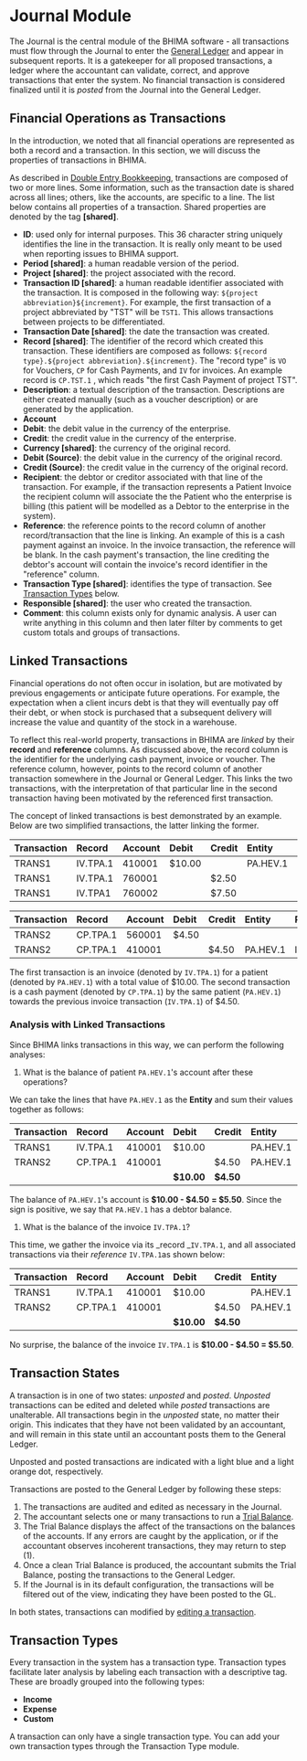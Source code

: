 # Journal Module

The Journal is the central module of the BHIMA software - all transactions must flow through the Journal to enter the [General Ledger](/general-ledger.md) and appear in subsequent reports.  It is a gatekeeper for all proposed transactions, a ledger where the accountant can validate, correct, and approve transactions that enter the system.  No financial transaction is considered finalized until it is _posted_ from the Journal into the General Ledger.

## Financial Operations as Transactions

In the introduction, we noted that all financial operations are represented as both a record and a transaction.  In this section, we will discuss the properties of transactions in BHIMA.

As described in [Double Entry Bookkeeping](/finance-modules/overview.md#double-entry-bookkeeping), transactions are composed of two or more lines.  Some information, such as the transaction date is shared across all lines; others, like the accounts, are specific to a line.  The list below contains all properties of a transaction.  Shared properties are denoted by the tag **\[shared\]**.

* **ID**: used only for internal purposes.  This 36 character string uniquely identifies the line in the transaction.  It is really only meant to be used when reporting issues to BHIMA support.
* **Period \[shared\]**: a human readable version of the period.
* **Project \[shared\]**: the project associated with the record.
* **Transaction ID \[shared\]**: a human readable identifier associated with the transaction.  It is composed in the following way: `${project abbreviation}${increment}`.  For example, the first transaction of a project abbreviated by "TST" will be `TST1`.  This allows transactions between projects to be differentiated.
* **Transaction Date \[shared\]**: the date the transaction was created.
* **Record \[shared\]**: The identifier of the record which created this transaction.  These identifiers are composed as follows: `${record type}.${project abbreviation}.${increment}`.  The "record type" is `VO` for Vouchers, `CP` for Cash Payments, and `IV` for invoices.  An example record is `CP.TST.1` , which reads "the first Cash Payment of project TST".
* **Description**: a textual description of the transaction.  Descriptions are either created manually \(such as a voucher description\) or are generated by the application.
* **Account**
* **Debit**: the debit value in the currency of the enterprise.
* **Credit**: the credit value in the currency of the enterprise.
* **Currency \[shared\]**: the currency of the original record.
* **Debit \(Source\)**: the debit value in the currency of the original record.
* **Credit \(Source\)**: the credit value in the currency of the original record.
* **Recipient**: the debtor or creditor associated with that line of the transaction.  For example, if the transaction represents a Patient Invoice the recipient column will associate the the Patient who the enterprise is billing \(this patient will be modelled as a Debtor to the enterprise in the system\).
* **Reference**: the reference points to the record column of another record/transaction that the line is linking.  An example of this is a cash payment against an invoice.  In the invoice transaction, the reference will be blank.  In the cash payment's transaction,  the line crediting the debtor's account will contain the invoice's record identifier in the "reference" column.
* **Transaction Type \[shared\]**: identifies the type of transaction.  See [Transaction Types](#transaction-types) below.
* **Responsible \[shared\]**: the user who created the transaction.
* **Comment**: this column exists only for dynamic analysis.  A user can write anything in this column and then later filter by comments to get custom totals and groups of transactions.

## Linked Transactions

Financial operations do not often occur in isolation, but are motivated by previous engagements or anticipate future operations.  For example, the expectation when a client incurs debt is that they will eventually pay off their debt, or when stock is purchased that a subsequent delivery will increase the value and quantity of the stock in a warehouse.

To reflect this real-world property, transactions in BHIMA are _linked_ by their **record** and **reference** columns.  As discussed above, the record column is the identifier for the underlying cash payment, invoice or voucher.  The reference column, however, points to the record column of another transaction somewhere in the Journal or General Ledger.  This links the two transactions, with the interpretation of that particular line in the second transaction having been motivated by the referenced first transaction.

The concept of linked transactions is best demonstrated by an example.  Below are two simplified transactions, the latter linking the former.

| **Transaction** | Record | **Account** | Debit | Credit | Entity | Reference |
| :--- | :--- | :--- | :--- | :--- | :--- | :--- |
| TRANS1 | IV.TPA.1 | 410001 | $10.00 |  | PA.HEV.1 |  |
| TRANS1 | IV.TPA.1 | 760001 |  | $2.50 |  |  |
| TRANS1 | IV.TPA1 | 760002 |  | $7.50 |  |  |

| **Transaction** | Record | **Account** | Debit | Credit | Entity | Reference |
| :--- | :--- | :--- | :--- | :--- | :--- | :--- |
| TRANS2 | CP.TPA.1 | 560001 | $4.50 |  |  |  |
| TRANS2 | CP.TPA.1 | 410001 |  | $4.50 | PA.HEV.1 | IV.TPA.1 |

The first transaction is an invoice \(denoted by `IV.TPA.1`\) for a patient \(denoted by `PA.HEV.1`\) with a total value of $10.00.  The second transaction is a cash payment \(denoted by `CP.TPA.1`\) by the same patient \(`PA.HEV.1`\) towards the previous invoice transaction \(`IV.TPA.1`\) of $4.50.

### Analysis with Linked Transactions

Since BHIMA links transactions in this way, we can perform the following analyses:

1. What is the balance of patient `PA.HEV.1`'s account after these operations?

We can take the lines that have `PA.HEV.1` as the **Entity** and sum their values together as follows:

| Transaction | Record | **Account** | Debit | Credit | Entity | Reference |
| :--- | :--- | :--- | :--- | :--- | :--- | :--- |
| TRANS1 | IV.TPA.1 | 410001 | $10.00 |  | PA.HEV.1 |  |
| TRANS2 | CP.TPA.1 | 410001 |  | $4.50 | PA.HEV.1 | IV.TPA.1 |
|  |  |  | **$10.00** | **$4.50** |  | - |

The balance of `PA.HEV.1`'s account is **$10.00 - $4.50** **= $5.50**.  Since the sign is positive, we say that `PA.HEV.1` has a debtor balance.

1. What is the balance of the invoice `IV.TPA.1`?

This time, we gather the invoice via its _record _`IV.TPA.1`, and all associated transactions via their _reference_ `IV.TPA.1`as shown below:

| Transaction | Record | **Account** | Debit | Credit | Entity | Reference |
| :--- | :--- | :--- | :--- | :--- | :--- | :--- |
| TRANS1 | IV.TPA.1 | 410001 | $10.00 |  | PA.HEV.1 |  |
| TRANS2 | CP.TPA.1 | 410001 |  | $4.50 | PA.HEV.1 | IV.TPA.1 |
|  |  |  | **$10.00** | **$4.50** |  | - |

No surprise, the balance of the invoice `IV.TPA.1` is **$10.00 - $4.50 = $5.50**.

## Transaction States

A transaction is in one of two states: _unposted_ and _posted_.  _Unposted_ transactions can be edited and deleted while _posted_ transactions are unalterable.  All transactions begin in the _unposted_ state, no matter their origin.  This indicates that they have not been validated by an accountant, and will remain in this state until an accountant posts them to the General Ledger.

Unposted and posted transactions are indicated with a light blue and a light orange dot, respectively.

Transactions are posted to the General Ledger by following these steps:

1. The transactions are audited and edited as necessary in the Journal.
2. The accountant selects one or many transactions to run a [Trial Balance](#trial-balance).
3. The Trial Balance displays the affect of the transactions on the balances of the accounts.  If any errors are caught by the application, or if the accountant observes incoherent transactions, they may return to step \(1\).
4. Once a clean Trial Balance is produced, the accountant submits the Trial Balance, posting the transactions to the General Ledger.
5. If the Journal is in its default configuration, the transactions will be filtered out of the view, indicating they have been posted to the GL.

In both states, transactions can modified by [editing a transaction](./editing-transactions.md).

## Transaction Types

Every transaction in the system has a transaction type.  Transaction types facilitate later analysis by labeling each transaction with a descriptive tag.  These are broadly grouped into the following types:

* **Income**
* **Expense**
* **Custom**

A transaction can only have a single transaction type.  You can add your own transaction types through the Transaction Type module.
